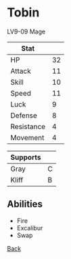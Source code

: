 # Tobin

LV9-09 Mage

| Stat       | <!-- --> |
| ---------- | -------- |
| HP         | 32       |
| Attack     | 11       |
| Skill      | 10       |
| Speed      | 11       |
| Luck       | 9        |
| Defense    | 8        |
| Resistance | 4        |
| Movement   | 4        |

| Supports | <!-- --> |
| -------- | -------- |
| Gray     | C        |
| Kliff    | B        |

## Abilities

- Fire
- Excalibur
- Swap

[Back](../README.md)
